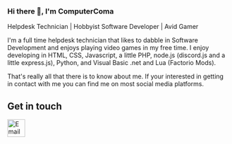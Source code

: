 ### Hi there 👋, I'm ComputerComa

Helpdesk Technician | Hobbyist Software Developer | Avid Gamer

I'm a full time helpdesk technician that likes to dabble in Software Development and enjoys playing video games in my free time. 
I enjoy developing in HTML, CSS, Javascript, a little PHP, node.js (discord.js and a little express.js), Python, and Visual Basic .net and Lua (Factorio Mods).

That's really all that there is to know about me. If your interested in getting in contact with me you can find me on most social media platforms.




## Get in touch
[<img src='https://cdn.jsdelivr.net/npm/simple-icons@3.0.1/icons/microsoftoutlook.svg' alt='Email' height='40'>](mailto:walkerraydick2+github_contact@gmail.com)
